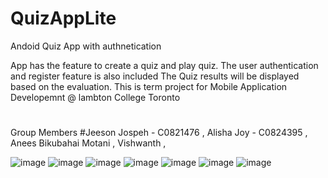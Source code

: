 # QuizAppLite
Andoid Quiz App with authnetication

App has the feature to create a quiz and play quiz.
The user authentication and register feature is also included
The Quiz results will be displayed based on the evaluation.
This is term project for Mobile Application Developemnt @ lambton College Toronto
#
Group Members 
#Jeeson Jospeh - C0821476 , 
Alisha Joy - C0824395 ,
Anees Bikubahai Motani ,
Vishwanth ,



         

 
![image](https://user-images.githubusercontent.com/16876902/183775188-154e261a-8e7b-4c04-8429-60766b5c4ff8.png)
![image](https://user-images.githubusercontent.com/16876902/183775287-b213186d-22c8-49b5-948a-270ffd78f744.png)
![image](https://user-images.githubusercontent.com/16876902/183775294-33cff0f9-5c34-47bf-a607-18be65eca009.png)
![image](https://user-images.githubusercontent.com/16876902/183775306-afb59845-ca8f-49ad-9243-4698bff96850.png)
![image](https://user-images.githubusercontent.com/16876902/183775313-53169f44-1256-4989-b60f-ccec4037f55b.png)
![image](https://user-images.githubusercontent.com/16876902/183775321-d5bf577f-4d61-405f-a0db-bec9f15abc2a.png)
![image](https://user-images.githubusercontent.com/16876902/183775325-489f20e1-74d0-4ab0-9976-881f36a49fb0.png)



